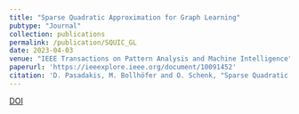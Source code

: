 ```yaml
---
title: "Sparse Quadratic Approximation for Graph Learning"
pubtype: "Journal"
collection: publications
permalink: /publication/SQUIC_GL
date: 2023-04-03
venue: "IEEE Transactions on Pattern Analysis and Machine Intelligence"
paperurl: 'https://ieeexplore.ieee.org/document/10091452'
citation: 'D. Pasadakis, M. Bollhöfer and O. Schenk, "Sparse Quadratic Approximation for Graph Learning," in IEEE Transactions on Pattern Analysis and Machine Intelligence.'
---
```


<!-- Learning graphs represented by M-matrices via an l1-regularized Gaussian maximum-likelihood method is a popular approach, but also one that poses computational challenges for large scale datasets. Recently proposed methods cast this problem as a constrained optimization variant of precision matrix estimation. In this paper, we build on a state-of-the-art sparse precision matrix estimation method and introduce two algorithms that learn M-matrices, that can be subsequently used for the estimation of graph Laplacian matrices. In the first one, we propose an unconstrained method that follows a post processing approach in order to learn an M-matrix, and in the second one, we implement a constrained approach based on sequential quadratic programming. We also demonstrate the effectiveness, accuracy, and performance of both algorithms. Our numerical examples and comparative results with modern open-source packages reveal that the proposed methods can accelerate the learning of graphs by up to 3 orders of magnitude, while accurately retrieving the latent graphical structure of the data. Furthermore, we conduct large scale case studies for the clustering of COVID-19 daily cases and the classification of image datasets to highlight the applicability in real-world scenarios.  -->


[DOI](https://doi.org/10.1109/TPAMI.2023.3263969)  



